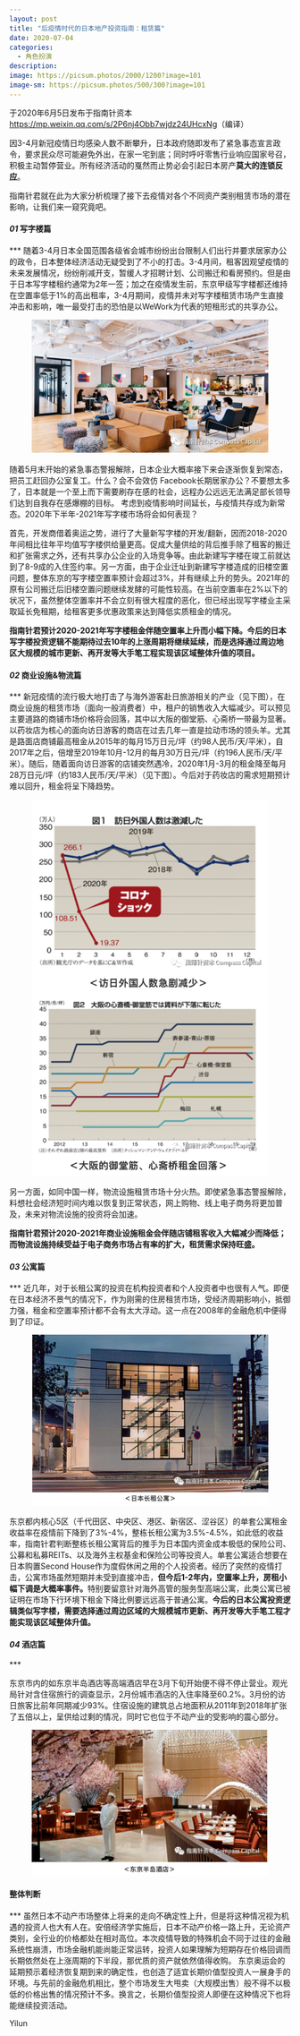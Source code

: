 ```yaml
---
layout: post
title: "后疫情时代的日本地产投资指南：租赁篇"
date: 2020-07-04
categories:
  - 角色扮演
description:
image: https://picsum.photos/2000/1200?image=101
image-sm: https://picsum.photos/500/300?image=101
---
```



于2020年6月5日发布于指南针资本
<a href="https://mp.weixin.qq.com/s/2P6nj4Obb7wjdz24UHcxNg">https://mp.weixin.qq.com/s/2P6nj4Obb7wjdz24UHcxNg</a>（编译）

因3-4月新冠疫情日均感染人数不断攀升，日本政府随即发布了紧急事态宣言政令<!--break-->，要求民众尽可能避免外出，在家一宅到底；同时呼吁零售行业响应国家号召，积极主动暂停营业。所有经济活动的戛然而止势必会引起日本房产<b>莫大的连锁反应</b>。

指南针君就在此为大家分析梳理了接下去疫情对各个不同资产类别租赁市场的潜在影响，让我们来一窥究竟吧。

<h4><i>01 </i>写字楼篇</h4>
***
随着3-4月日本全国范围各级省会城市纷纷出台限制人们出行并要求居家办公的政令，日本整体经济活动无疑受到了不小的打击。3-4月间，租客因观望疫情的未来发展情况，纷纷削减开支，暂缓人才招聘计划、公司搬迁和看房预约。但是由于日本写字楼租约通常为2年一签；加之在疫情发生前，东京甲级写字楼都还维持在空置率低于1%的高出租率，3-4月期间，疫情并未对写字楼租赁市场产生直接冲击和影响，唯一最受打击的恐怕是以WeWork为代表的短租形式的共享办公。

<figure>
  <img src="https://github.com/yilun1017/blog-img/blob/master/2020-07-04-Japanese-Real-Estate-Investment-Guide-Lease/1.png?raw=true" alt="Placeholder"/>
  <!--<figcaption>Gentrify cray pug authentic, cliche listicle actually subway tile woke semiotics af.</figcaption>-->
</figure>

随着5月末开始的紧急事态警报解除，日本企业大概率接下来会逐渐恢复到常态，把员工赶回办公室复工。什么？会不会效仿 Facebook长期居家办公？不要想太多了，日本就是一个至上而下需要刷存在感的社会，远程办公远远无法满足部长领导们达到自我存在感爆棚的目标。
考虑到疫情影响时间延长，与疫情共存成为新常态。2020年下半年-2021年写字楼市场将会如何表现？


首先，开发商借着奥运之势，进行了大量新写字楼的开发/翻新，因而2018-2020年间相比往年平均值写字楼供给量更高。促成大量供给的背后推手除了租客的搬迁和扩张需求之外，还有共享办公企业的入场竞争等。由此新建写字楼在竣工前就达到了8-9成的入住签约率。另一方面，由于企业迁址到新建写字楼造成的旧楼空置问题，整体东京的写字楼空置率预计会超过3%，并有继续上升的势头。2021年的原有公司搬迁后旧楼空置问题继续发酵的可能性较高。在当前空置率在2%以下的状况下，虽然整体空置率并不会立刻有很大程度的恶化，但已经出现写字楼业主采取延长免租期，给租客更多优惠政策来达到降低实质租金的情况。 


<b>指南针君预计2020-2021年写字楼租金伴随空置率上升而小幅下降。今后的日本写字楼投资逻辑不能期待过去10年的上涨周期将继续延续，而是选择通过周边地区大规模的城市更新、再开发等大手笔工程实现该区域整体升值的项目。</b>

<h4><i>02 </i>商业设施&物流篇</h4>
***
新冠疫情的流行极大地打击了与海外游客赴日旅游相关的产业（见下图），在商业设施的租赁市场（面向一般消费者）中，租户的销售收入大幅减少。可以预见主要道路的商铺市场价格将会回落，其中以大阪的御堂筋、心斋桥一带最为显著。以药妆店为核心的面向访日游客的商店在过去几年一直是拉动市场的领头羊。尤其是路面店商铺最高租金从2015年的每月15万日元/坪（约98人民币/天/平米），自2017年之后，倍增至2019年10月-12月的每月30万日元/坪（约196人民币/天/平米）。随后，随着面向访日游客的店铺突然遇冷，2020年1月-3月的租金降至每月28万日元/坪（约183人民币/天/平米）（见下图）。今后对于药妆店的需求短期预计难以回升，租金将呈下降趋势。

<figure>
  <img src="https://github.com/yilun1017/blog-img/blob/master/2020-07-04-Japanese-Real-Estate-Investment-Guide-Lease/2.png?raw=true" alt="Placeholder"/>
  <!--<figcaption>Gentrify cray pug authentic, cliche listicle actually subway tile woke semiotics af.</figcaption>-->
</figure>

另一方面，如同中国一样，物流设施租赁市场十分火热。即使紧急事态警报解除，料想社会经济短时间内难以恢复到正常状态，网上购物、线上电子商务将更加普及，未来对物流设施的投资将会加速。

<b>指南针君预计2020-2021年商业设施租金会伴随店铺租客收入大幅减少而降低；而物流设施持续受益于电子商务市场占有率的扩大，租赁需求保持旺盛。</b>

<h4><i>03 </i>公寓篇</h4>
***
近几年，对于长租公寓的投资在机构投资者和个人投资者中也很有人气。即便在日本经济不景气的情况下，作为刚需的住房租赁市场，受经济周期影响小，抵御力强，租金和空置率预计都不会有太大浮动。这一点在2008年的金融危机中便得到了印证。

<figure>
  <img src="https://github.com/yilun1017/blog-img/blob/master/2020-07-04-Japanese-Real-Estate-Investment-Guide-Lease/3.png?raw=true" alt="Placeholder"/>
  <!--<figcaption>Gentrify cray pug authentic, cliche listicle actually subway tile woke semiotics af.</figcaption>-->
</figure>

东京都内核心5区（千代田区、中央区、港区、新宿区、涩谷区）的单套公寓租金收益率在疫情前下降到了3%-4%，整栋长租公寓为3.5%-4.5%，如此低的收益率，指南针君判断整栋长租公寓背后的推手为日本国内资金成本极低的保险公司、公募和私募REITs、以及海外主权基金和保险公司等投资人。单套公寓适合想要在日本购置Second House作为度假休闲之用的个人投资者。经历了突然的疫情打击，公寓市场虽然短期并未受到直接冲击，<b>但今后1-2年内，空置率上升，房租小幅下调是大概率事件。</b>特别要留意针对海外高管的服务型高端公寓，此类公寓已被证明在市场下行环境下租金下降比例要远远高于普通公寓。<b>今后的日本公寓投资逻辑类似写字楼，需要选择通过周边区域的大规模城市更新、再开发等大手笔工程才能实现该区域整体升值。</b>

<h4><i>04 </i>酒店篇</h4>
***

东京市内的如东京半岛酒店等高端酒店早在3月下旬开始便不得不停止营业。观光局针对含住宿旅行的调查显示，2月份城市酒店的入住率降至60.2%。3月份的访日旅客比前年同期减少93%。住宿设施的建筑总占地面积从2011年到2018年扩张了五倍以上，呈供给过剩的情况，同时它也位于不动产业的受影响的震心部分。


<figure>
  <img src="https://github.com/yilun1017/blog-img/blob/master/2020-07-04-Japanese-Real-Estate-Investment-Guide-Lease/4.png?raw=true" alt="Placeholder"/>
  <!--<figcaption>Gentrify cray pug authentic, cliche listicle actually subway tile woke semiotics af.</figcaption>-->
</figure>
 
<h4>整体判断</h4>
***
虽然日本不动产市场整体上将来的走向不确定性上升，但是将这种情况视为机遇的投资人也大有人在。安倍经济学实施后，日本不动产价格一路上升，无论资产类别，全行业的价格都处在相对高位。本次疫情导致的特殊机会不同于过往的金融系统性崩溃，市场金融机能尚能正常运转，投资人如果理解为短期存在价格回调而长期依然处在上涨周期的下半段，那优质的资产就依然值得收购。
东京奥运会的延期预示着经济恢复期到来的确定性，也创造了适宜长期价值型投资人一展身手的环境。与先前的金融危机相比，整个市场发生大甩卖（大规模出售）般不得不以极低的价格出售的情况预计不多。换言之，长期价值型投资人即便在这种情况下也将能继续投资活动。

Yilun